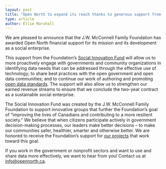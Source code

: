 ```yaml
---
layout: post
title: "Open North to expand its reach thanks to generous support from the J.W. McConnell Family Foundation"
type: article
author: Ellie Marshall
---
```

We are pleased to announce that the J.W. McConnell Family Foundation has awarded Open North financial support for its mission and its development as a social enterprise.

This support from the Foundation’s [Social Innovation Fund](www.mcconnellfoundation.ca/en/programs/social-innovation-fund) will allow us to more proactively engage with governments and community organizations in identifying data needs that can be addressed through the effective use of technology; to share best practices with the open government and open data communities; and to continue our work of authoring and promoting [open data standards](http://popoloproject.com/). The support will also allow us to strengthen our earned revenue streams to ensure that we conclude the two-year contract as a sustainable social enterprise.

The Social Innovation Fund was created by the J.W. McConnell Family Foundation to support innovative groups that further the Foundation’s goal of “improving the lives of Canadians and contributing to a more resilient society.” We believe that when citizens participate actively in government decision-making processes, our leaders make better decisions – to make our communities safer, healthier, smarter and otherwise better. We are honored to receive the Foundation’s support for [our projects](http://opennorth.ca/work/) that work toward this goal.

If you work in the government or nonprofit sectors and want to use and share data more effectively, we want to hear from you! Contact us at [info@opennorth.ca](mailto:info@opennorth.ca).

